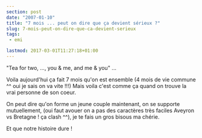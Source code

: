 ```yaml
---
section: post
date: "2007-01-10"
title: "7 mois ... peut on dire que ça devient sérieux ?"
slug: 7-mois-peut-on-dire-que-ca-devient-serieux
tags:
 - emi

lastmod: 2017-03-01T11:27:18+01:00
---
```


"Tea for two, ..., you & me, and me & you" ...

Voila aujourd'hui ça fait 7 mois qu'on est ensemble (4 mois de vie commune ^^ oui je sais on va vite !!!) Mais voila c'est comme ça quand on trouve la vrai personne de son coeur.

On peut dire qu'on forme un jeune couple maintenant, on se supporte mutuellement, (oui faut avouer on a pas des caractères très faciles Aveyron vs Bretagne ! ça clash ^^), je te fais un gros bisous ma chérie.

Et que notre histoire dure !
